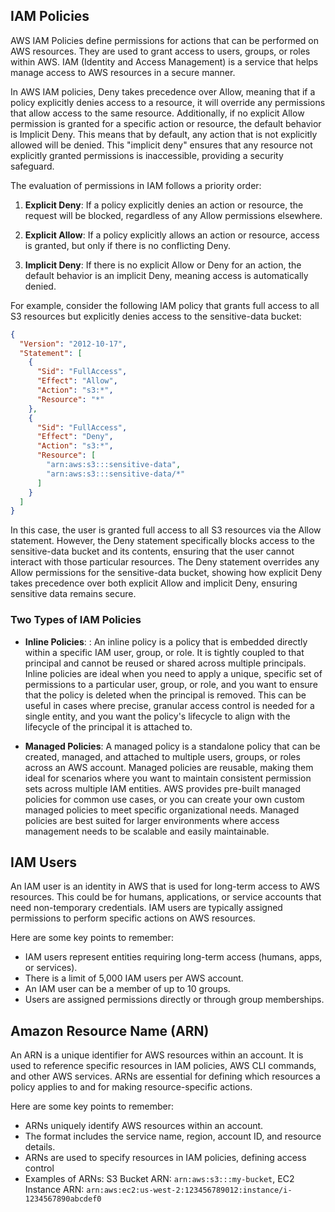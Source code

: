 ## IAM Policies

AWS IAM Policies define permissions for actions that can be performed on AWS resources. They are used to grant access to users, groups, or roles within AWS. IAM (Identity and Access Management) is a service that helps manage access to AWS resources in a secure manner.

In AWS IAM policies, Deny takes precedence over Allow, meaning that if a policy explicitly denies access to a resource, it will override any permissions that allow access to the same resource. Additionally, if no explicit Allow permission is granted for a specific action or resource, the default behavior is Implicit Deny. This means that by default, any action that is not explicitly allowed will be denied. This "implicit deny" ensures that any resource not explicitly granted permissions is inaccessible, providing a security safeguard.

The evaluation of permissions in IAM follows a priority order:

1. **Explicit Deny**: If a policy explicitly denies an action or resource, the request will be blocked, regardless of any Allow permissions elsewhere.

2. **Explicit Allow**: If a policy explicitly allows an action or resource, access is granted, but only if there is no conflicting Deny.

3. **Implicit Deny**: If there is no explicit Allow or Deny for an action, the default behavior is an implicit Deny, meaning access is automatically denied.

For example, consider the following IAM policy that grants full access to all S3 resources but explicitly denies access to the sensitive-data bucket:

```json
{
  "Version": "2012-10-17",
  "Statement": [
    {
      "Sid": "FullAccess",
      "Effect": "Allow",
      "Action": "s3:*",
      "Resource": "*"
    },
    {
      "Sid": "FullAccess",
      "Effect": "Deny",
      "Action": "s3:*",
      "Resource": [
        "arn:aws:s3:::sensitive-data",
        "arn:aws:s3:::sensitive-data/*"
      ]
    }
  ]
}
```

In this case, the user is granted full access to all S3 resources via the Allow statement. However, the Deny statement specifically blocks access to the sensitive-data bucket and its contents, ensuring that the user cannot interact with those particular resources. The Deny statement overrides any Allow permissions for the sensitive-data bucket, showing how explicit Deny takes precedence over both explicit Allow and implicit Deny, ensuring sensitive data remains secure.

### Two Types of IAM Policies

- **Inline Policies**: : An inline policy is a policy that is embedded directly within a specific IAM user, group, or role. It is tightly coupled to that principal and cannot be reused or shared across multiple principals. Inline policies are ideal when you need to apply a unique, specific set of permissions to a particular user, group, or role, and you want to ensure that the policy is deleted when the principal is removed. This can be useful in cases where precise, granular access control is needed for a single entity, and you want the policy's lifecycle to align with the lifecycle of the principal it is attached to.

- **Managed Policies**: A managed policy is a standalone policy that can be created, managed, and attached to multiple users, groups, or roles across an AWS account. Managed policies are reusable, making them ideal for scenarios where you want to maintain consistent permission sets across multiple IAM entities. AWS provides pre-built managed policies for common use cases, or you can create your own custom managed policies to meet specific organizational needs. Managed policies are best suited for larger environments where access management needs to be scalable and easily maintainable.

## IAM Users

An IAM user is an identity in AWS that is used for long-term access to AWS resources. This could be for humans, applications, or service accounts that need non-temporary credentials. IAM users are typically assigned permissions to perform specific actions on AWS resources.

Here are some key points to remember:

- IAM users represent entities requiring long-term access (humans, apps, or services).
- There is a limit of 5,000 IAM users per AWS account.
- An IAM user can be a member of up to 10 groups.
- Users are assigned permissions directly or through group memberships.

## Amazon Resource Name (ARN)

An ARN is a unique identifier for AWS resources within an account. It is used to reference specific resources in IAM policies, AWS CLI commands, and other AWS services. ARNs are essential for defining which resources a policy applies to and for making resource-specific actions.

Here are some key points to remember:

- ARNs uniquely identify AWS resources within an account.
- The format includes the service name, region, account ID, and resource details.
- ARNs are used to specify resources in IAM policies, defining access control
- Examples of ARNs: S3 Bucket ARN: `arn:aws:s3:::my-bucket`, EC2 Instance ARN: `arn:aws:ec2:us-west-2:123456789012:instance/i-1234567890abcdef0`
